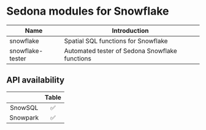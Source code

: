 <!--
 Licensed to the Apache Software Foundation (ASF) under one
 or more contributor license agreements.  See the NOTICE file
 distributed with this work for additional information
 regarding copyright ownership.  The ASF licenses this file
 to you under the Apache License, Version 2.0 (the
 "License"); you may not use this file except in compliance
 with the License.  You may obtain a copy of the License at

   http://www.apache.org/licenses/LICENSE-2.0

 Unless required by applicable law or agreed to in writing,
 software distributed under the License is distributed on an
 "AS IS" BASIS, WITHOUT WARRANTIES OR CONDITIONS OF ANY
 KIND, either express or implied.  See the License for the
 specific language governing permissions and limitations
 under the License.
 -->

# Sedona modules for Snowflake

| Name             | Introduction                                   |
| ---------------- | ---------------------------------------------- |
| snowflake        | Spatial SQL functions for Snowflake            |
| snowflake-tester | Automated tester of Sedona Snowflake functions |

## API availability

|          | **Table** |
| :------: | :-------: |
| SnowSQL  |    ✅     |
| Snowpark |    ✅     |
